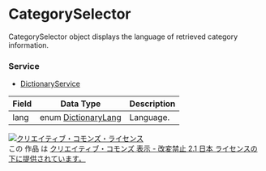 # CategorySelector
CategorySelector object displays the language of retrieved category information.
### Service
+ [DictionaryService](../services/DictionaryService.md)

| Field | Data Type | Description | 
|---|---|---|
| lang| enum <a href="../data/DictionaryLang.md">DictionaryLang</a>| Language. |
<a rel="license" href="http://creativecommons.org/licenses/by-nd/2.1/jp/"><img alt="クリエイティブ・コモンズ・ライセンス" style="border-width:0" src="https://i.creativecommons.org/l/by-nd/2.1/jp/88x31.png" /></a><br />この 作品 は <a rel="license" href="http://creativecommons.org/licenses/by-nd/2.1/jp/">クリエイティブ・コモンズ 表示 - 改変禁止 2.1 日本 ライセンスの下に提供されています。</a>
